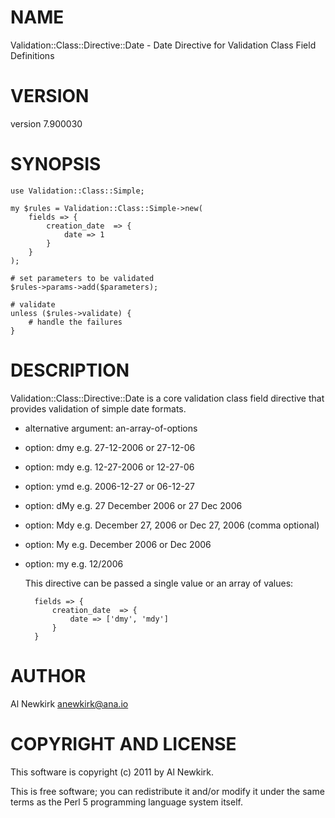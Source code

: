 # NAME

Validation::Class::Directive::Date - Date Directive for Validation Class Field Definitions

# VERSION

version 7.900030

# SYNOPSIS

    use Validation::Class::Simple;

    my $rules = Validation::Class::Simple->new(
        fields => {
            creation_date  => {
                date => 1
            }
        }
    );

    # set parameters to be validated
    $rules->params->add($parameters);

    # validate
    unless ($rules->validate) {
        # handle the failures
    }

# DESCRIPTION

Validation::Class::Directive::Date is a core validation class field
directive that provides validation of simple date formats.

- alternative argument: an-array-of-options
- option: dmy e.g. 27-12-2006 or 27-12-06
- option: mdy e.g. 12-27-2006 or 12-27-06
- option: ymd e.g. 2006-12-27 or 06-12-27
- option: dMy e.g. 27 December 2006 or 27 Dec 2006
- option: Mdy e.g. December 27, 2006 or Dec 27, 2006 (comma optional)
- option: My e.g. December 2006 or Dec 2006
- option: my e.g. 12/2006

    This directive can be passed a single value or an array of values:

        fields => {
            creation_date  => {
                date => ['dmy', 'mdy']
            }
        }

# AUTHOR

Al Newkirk <anewkirk@ana.io>

# COPYRIGHT AND LICENSE

This software is copyright (c) 2011 by Al Newkirk.

This is free software; you can redistribute it and/or modify it under
the same terms as the Perl 5 programming language system itself.
